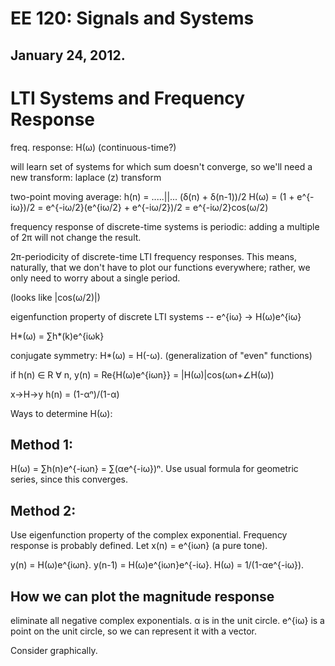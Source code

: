 EE 120: Signals and Systems
===========================
January 24, 2012.
-----------------

LTI Systems and Frequency Response
==================================
freq. response: H(ω)
(continuous-time?)

will learn set of systems for which sum doesn't converge, so we'll
need a new transform: laplace (z) transform

two-point moving average:
h(n) = .....||... (δ(n) + δ(n-1))/2
H(ω) = (1 + e^{-iω})/2 = e^{-iω/2}(e^{iω/2} + e^{-iω/2})/2
     = e^{-iω/2}cos(ω/2)

frequency response of discrete-time systems is periodic: adding a
multiple of 2π will not change the result.

2π-periodicity of discrete-time LTI frequency responses. This means,
naturally, that we don't have to plot our functions everywhere;
rather, we only need to worry about a single period.

(looks like |cos(ω/2)|)

eigenfunction property of discrete LTI systems -- e^{iω} → H(ω)e^{iω}

H*(ω) = ∑h*(k)e^{iωk}

conjugate symmetry: H*(ω) = H(-ω). (generalization of "even"
functions)

if h(n) ∈ R ∀ n,
y(n) = Re{H(ω)e^{iωn}} = |H(ω)|cos(ωn+∠H(ω))

x→H→y
h(n) = (1-αⁿ)/(1-α)

Ways to determine H(ω):

Method 1:
---------
H(ω) = ∑h(n)e^{-iωn} = ∑(αe^{-iω})ⁿ. Use usual formula for geometric
series, since this converges.

Method 2:
---------
Use eigenfunction property of the complex exponential. Frequency
response is probably defined. Let x(n) = e^{iωn} (a pure tone).

y(n) = H(ω)e^{iωn}. y(n-1) = H(ω)e^{iωn}e^{-iω}.
H(ω) = 1/(1-αe^{-iω}).

How we can plot the magnitude response
--------------------------------------
eliminate all negative complex exponentials. α is in the unit
circle. e^{iω} is a point on the unit circle, so we can represent it
with a vector.

Consider graphically.
